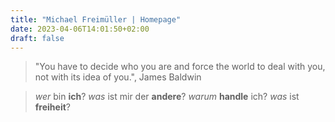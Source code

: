 ```yaml
---
title: "Michael Freimüller | Homepage"
date: 2023-04-06T14:01:50+02:00
draft: false
---
```


> "You have to decide who you are and force the world to deal with you, not with its idea of you.", James Baldwin

> *wer* bin **ich**? *was* ist mir der **andere**? *warum* **handle** ich? *was* ist **freiheit**?
